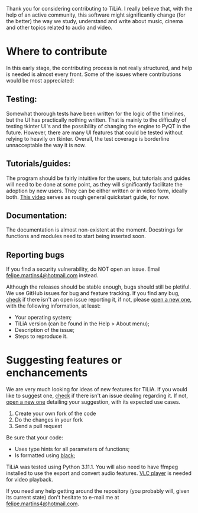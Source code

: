 Thank you for considering contributing to TiLiA. I really believe that, with the help of an active community, this software might significantly change (for the better) the way we study, understand and write about music, cinema and other topics related to audio and video.

# Where to contribute
In this early stage, the contributing process is not really structured, and help is needed is almost every front. Some of the issues where contributions would be most appreciated:

## Testing:
Somewhat thorough tests have been written for the logic of the timelines, but the UI has practically nothing written. That is mainly to the difficulty of testing tkinter UI's and the possibility of changing the engine to PyQT in the future. However, there are many UI features that could be tested without relying to heavily on tkinter.
Overall, the test coverage is borderline unnacceptable the way it is now.
  
## Tutorials/guides:
The program should be fairly intuitive for the users, but tutorials and guides will need to be done at some point, as they will significantly facilitate the adoption by new users. They can be either written or in video form, ideally both. [This video](https://vimeo.com/767282249) serves as rough general quickstart guide, for now.

## Documentation:
The documentation is almost non-existent at the moment. Docstrings for functions and modules need to start being inserted soon.

## Reporting bugs

If you find a security vulnerability, do NOT open an issue. Email felipe.martins4@hotmail.com instead.

Although the releases should be stable enough, bugs should still be pletiful. We use GitHub issues for bug and feature tracking. If you find any bug, [check](https://github.com/FelipeDefensor/TiLiA/issues) if there isn't an open issue reporting it, if not, please [open a new one](https://github.com/FelipeDefensor/TiLiA/issues/new), with the following information, at least:

- Your operating system;
- TiLiA version (can be found in the Help > About menu);
- Description of the issue;
- Steps to reproduce it.



# Suggesting features or enchancements

We are very much looking for ideas of new features for TiLiA. If you would like to suggest one, [check](https://github.com/FelipeDefensor/TiLiA/issues) if there isn't an issue dealing regarding it. If not, [open a new one](https://github.com/FelipeDefensor/TiLiA/issues/new) detailing your suggestion, with its expected use cases.

1. Create your own fork of the code
2. Do the changes in your fork
3. Send a pull request

Be sure that your code:
- Uses type hints for all parameters of functions;
- Is formatted using [black](https://github.com/psf/black);

TiLiA was tested using Python 3.11.1. You will also need to have ffmpeg installed to use the export and convert audio features. [VLC player](https://www.videolan.org/) is needed for video playback. 
 
If you need any help getting around the repository (you probably will, given its current state) don't hesitate to e-mail me at felipe.martins4@hotmail.com.